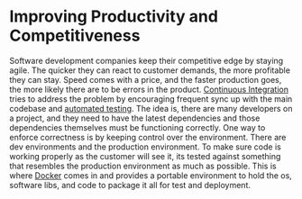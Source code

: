# Improving Productivity and Competitiveness

Software development companies keep their competitive edge by staying agile. The quicker they can react to customer demands, the more profitable they can stay. Speed comes with a price, and the faster production goes, the more likely there are to be errors in the product. [Continuous Integration](CI.md) tries to address the problem by encouraging frequent sync up with the main codebase and [automated testing](Automated-testing.md). The idea is, there are many developers on a project, and they need to have the latest dependencies and those dependencies themselves must be functioning correctly. One way to enforce correctness is by keeping control over the environment. There are dev environments and the production environment. To make sure code is working properly as the customer will see it, its tested against something that resembles the production environment as much as possible. This is where [Docker](Tutorials/Docker.md) comes in and provides a portable environment to hold the os, software libs, and code to package it all for test and deployment.
